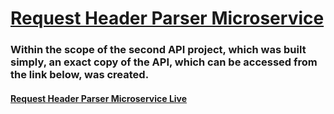 # [Request Header Parser Microservice](https://www.freecodecamp.org/learn/apis-and-microservices/apis-and-microservices-projects/request-header-parser-microservice)

### Within the scope of the second API project, which was built simply, an exact copy of the API, which can be accessed from the link below, was created.

#### [Request Header Parser Microservice Live](https://request-header-parser-microservice.freecodecamp.rocks/)
